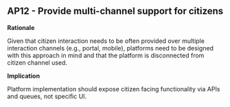 ## AP12 - Provide multi-channel support for citizens

**Rationale**

Given that citizen interaction needs to be often provided over multiple interaction channels (e.g., portal, mobile), platforms need to be designed with this approach in mind and that the platform is disconnected
from citizen channel used.

**Implication**

Platform implementation should expose citizen facing functionality via APIs and queues, not specific UI.
